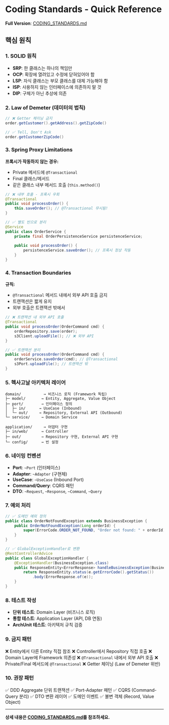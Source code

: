 # Coding Standards - Quick Reference

**Full Version**: [CODING_STANDARDS.md](./CODING_STANDARDS.md)

## 핵심 원칙

### 1. SOLID 원칙
- **SRP**: 한 클래스는 하나의 책임만
- **OCP**: 확장에 열려있고 수정에 닫혀있어야 함
- **LSP**: 자식 클래스는 부모 클래스를 대체 가능해야 함
- **ISP**: 사용하지 않는 인터페이스에 의존하지 말 것
- **DIP**: 구체가 아닌 추상에 의존

### 2. Law of Demeter (데미터의 법칙)
```java
// ❌ Getter 체이닝 금지
order.getCustomer().getAddress().getZipCode()

// ✅ Tell, Don't Ask
order.getCustomerZipCode()
```

### 3. Spring Proxy Limitations
**프록시가 작동하지 않는 경우:**
- Private 메서드에 `@Transactional`
- Final 클래스/메서드
- 같은 클래스 내부 메서드 호출 (`this.method()`)

```java
// ❌ 내부 호출 - 프록시 우회
@Transactional
public void processOrder() {
    this.saveOrder(); // @Transactional 무시됨!
}

// ✅ 별도 빈으로 분리
@Service
public class OrderService {
    private final OrderPersistenceService persistenceService;
    
    public void processOrder() {
        persistenceService.saveOrder(); // 프록시 정상 작동
    }
}
```

### 4. Transaction Boundaries
**규칙:**
- `@Transactional` 메서드 내에서 외부 API 호출 금지
- 트랜잭션은 짧게 유지
- 외부 호출은 트랜잭션 밖에서

```java
// ❌ 트랜잭션 내 외부 API 호출
@Transactional
public void processOrder(OrderCommand cmd) {
    orderRepository.save(order);
    s3Client.uploadFile(); // ❌ 외부 API
}

// ✅ 트랜잭션 분리
public void processOrder(OrderCommand cmd) {
    orderService.saveOrder(cmd); // @Transactional
    s3Port.uploadFile(); // 트랜잭션 밖
}
```

### 5. 헥사고날 아키텍처 레이어
```
domain/          → 비즈니스 로직 (Framework 독립)
├─ model/       → Entity, Aggregate, Value Object
├─ port/        → 인터페이스 정의
│  ├─ in/      → UseCase (Inbound)
│  └─ out/     → Repository, External API (Outbound)
└─ service/     → Domain Service

application/     → 어댑터 구현
├─ in/web/      → Controller
├─ out/         → Repository 구현, External API 구현
└─ config/      → 빈 설정
```

### 6. 네이밍 컨벤션
- **Port**: `~Port` (인터페이스)
- **Adapter**: `~Adapter` (구현체)
- **UseCase**: `~UseCase` (Inbound Port)
- **Command/Query**: CQRS 패턴
- **DTO**: `~Request`, `~Response`, `~Command`, `~Query`

### 7. 예외 처리
```java
// ✅ 도메인 예외 정의
public class OrderNotFoundException extends BusinessException {
    public OrderNotFoundException(Long orderId) {
        super(ErrorCode.ORDER_NOT_FOUND, "Order not found: " + orderId);
    }
}

// ✅ GlobalExceptionHandler로 변환
@RestControllerAdvice
public class GlobalExceptionHandler {
    @ExceptionHandler(BusinessException.class)
    public ResponseEntity<ErrorResponse> handleBusinessException(BusinessException e) {
        return ResponseEntity.status(e.getErrorCode().getStatus())
            .body(ErrorResponse.of(e));
    }
}
```

### 8. 테스트 작성
- **단위 테스트**: Domain Layer (비즈니스 로직)
- **통합 테스트**: Application Layer (API, DB 연동)
- **ArchUnit 테스트**: 아키텍처 규칙 검증

### 9. 금지 패턴
❌ Entity에서 다른 Entity 직접 참조
❌ Controller에서 Repository 직접 호출
❌ Domain Layer에 Framework 의존성
❌ `@Transactional` 내에서 외부 API 호출
❌ Private/Final 메서드에 `@Transactional`
❌ Getter 체이닝 (Law of Demeter 위반)

### 10. 권장 패턴
✅ DDD Aggregate 단위 트랜잭션
✅ Port-Adapter 패턴
✅ CQRS (Command-Query 분리)
✅ DTO 변환 레이어
✅ 도메인 이벤트
✅ 불변 객체 (Record, Value Object)

---

**상세 내용은 [CODING_STANDARDS.md](./CODING_STANDARDS.md)를 참조하세요.**
